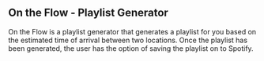 On the Flow - Playlist Generator
--------------------------------

On the Flow is a playlist generator that generates a playlist for you based on 
the estimated time of arrival between two locations. Once the playlist has been 
generated, the user has the option of saving the playlist on to Spotify. 
